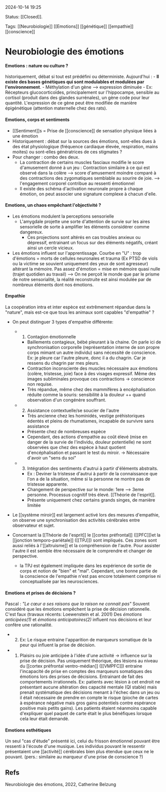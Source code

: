 2024-10-14 19:25

Status: [[Closed]].  

Tags: [[Neurobiologie]] [[Emotions]] [[génétique]] [[empathie]] [[conscience]]

# Neurobiologie des émotions

#### Emotions : nature ou culture ? 
historiquement, débat si tout est prédéfini ou déterministe.
Aujourd'hui : 
	- **Il existe des bases génétiques qui sont modulables et modulées par l'environnement**. 
	- Méthylation d'un gène --> expression diminuée
		- Ex: Récepteurs glucocorticoïdes, principalement sur l'hippocampe, sensible au cortisol (produit dans des glandes surrénales), un gène code pour leur quantité. L'expression de ce gène peut être modifiée de manière épigénétique (attention maternelle chez des rats).
	
#### Emotions, corps et sentiments
- [[Sentiment]]s = Prise de [[conscience]] de sensation physique liées à une émotion
- Historiquement : débat sur la sources des émotions, sont-elles dues à des état physiologique (fréquence cardiaque élevée, respiration, mains moites) ou sont-elles génératrices de ces stigmates ?
- Pour changer : combo des deux.  
	- La contraction de certains muscles fasciaux modifie le score d'amusement donné à un jeu : Contraction similaire à ce qui est observé dans la colère --> score d'amusement moindre comparé à des contractions des zygomatiques semblable au sourire de joie. --> l'engagement corporel contribue au ressenti émotionnel
	- Il existe des schéma d'activation neuronale propre à chaque émotion, on peut associer une signature complexe à chacun d'elle.

#### Emotions, un chaos empêchant l'objectivité ?

- Les émotions modulent la perceptions sensorielle
	- L'amygdale projette une sorte d'attention de survie sur les aires sensorielle de sorte à amplifier les éléments considérer comme dangereux.
		- Ces projections sont altérés en cas troubles anxieux ou dépressif, entrainant un focus sur des éléments négatifs, créant ainsi un cercle vicieux. 
-  Les émotions influent sur l'apprentissage. Courbe en "U" : trop d'émotions = morts de cellules neuronales et trauma (Ex PTSD de viols ou la victime se souvient uniquement des yeux de sont agresseur) altérant la mémoire. Pas assez d'émotion = mise en mémoire quasi nulle (trajet quotidien au travail)
--> On ne perçoit le monde que par le prisme de notre sensorialité, la réalité reconstruite est ainsi modulée par de nombreux éléments dont nos émotions. 

#### Empathie
La coopération intra et inter espèce est extrêmement répandue dans la "nature", mais est-ce que tous les animaux sont capables "d'empathie" ? 
- On peut distinguer 3 types d'empathie différente:
	- 1) Contagion émotionnelle
		- Baillements contagieux, bébé pleurant à la chaine. On parle ici de synchronisation corporelle (représentation interne de son propre corps mimant un autre individu) sans nécessité de conscience. Ex: je pleure car l'autre pleure, donc il a du chagrin. Car je ressens du chagrin par mes pleurs.
		- Contraction inconsciente des muscles nécessaire aux émotions (colère, tristesse, joie) face à des visages expressif. Même des images subliminales provoque ces contractions -> conscience non requise. 
		- Très répandue, même chez des mammifères à encéphalisation réduite comme la souris: sensibilité à la douleur ++ quand observation d'un congénère souffrant. 
		
	- 2) Assistance contextuelle/se soucier de l'autre
		- Très ancienne chez les hominidés, vestige préhistoriques édentés et pleins de rhumatismes, incapable de survivre sans assistance
		- Présente chez de nombreuses espèce
		- Cependant, des actions d'empathie au coût élevé (mise en danger de la survie de l'individu, douleur potentielle) ne sont observées que chez des espèce à haut quotient d'encéphalisation et passant le test du miroir. -> Nécessaire d'avoir un "sens du soi" 
		
	- 3) Intégration des sentiments d'autrui à partir d'éléments abstraits.
		- Ex : Deviner la tristesse d'autrui à partir de la connaissance que l'on a de la situation, même si la personne ne montre pas de tristesse apparente.  
		- Changement de perspective sur le monde: 1ere --> 3eme personne. Processus cognitif très élevé. [[Théorie de l'esprit]].
		- Présente uniquement chez certains grands singes, de manière limitée

 - Le [[système miroir]] est largement activé lors des mesures d'empathie, on observe une synchronisation des activités cérébrales entre observateur et sujet. 
 - Concernant la [[Théorie de l'esprit]] le [[cortex préfrontal]] ([[PFC]])et la [[jonction temporo-pariétale]] ([[TPJ]]) sont impliqués. Ces zones sont aussi reliés à l'[[altruisme]] et la compréhension de l'autre. Pour assister l'autre il est semble être nécessaire de le comprendre et changer de perspective.
	 - la TPJ est également impliquée dans les expérience de sortie de corps et notion de "bien" et "mal".
Cependant, une bonne partie de la conscience de l'empathie n'est pas encore totalement comprise ni conceptualisée par les neurosciences.
	
#### Emotions et prises de décisions ?
Pascal : *"Le cœur a ses raisons que la raison ne connait pas"* 
Souvent considéré que les émotions empêchent la prise de décision rationnelle. C'est faux (travaux récents: Loewenstein et al. 2001)
Des *émotions anticipées(1)* et *émotions anticipatoires(2)* influent nos décisions et leur confère une rationalité. 
- 2) Ex: Le risque entraine l'apparition de marqueurs somatique de la peur qui influent la prise de décision.
- 1) Plaisirs ou joie anticipée à l'idée d'une activité -> influence sur la prise de décision.
Pas uniquement théorique, des lésions au niveau du [[cortex préfrontal ventro-médian]] ([[VMPFC]]) entraine l'incapacité de prise en comptes des marqueurs somatiques des émotions lors des prises de décisions. Entrainant de fait des comportements irrationnels. 
Ex: patients avec lésion à cet endroit ne présentant aucune altération des capacité mentale (QI stable) mais prenait systématique des décisions menant à l'échec dans un jeu ou il était nécessaire de prendre en compte le risque (pioche de cartes à espérance négative mais gros gains potentiels contre espérance positive mais petits gains). Les patients étaient néanmoins capable d'expliquer quel paquet de carte était le plus bénéfiques lorsque cela leur était demandé. 

#### Emotions esthétiques

Un seul "cas d'étude" présenté ici, celui du frisson émotionnel pouvant être ressenti à l'écoute d'une musique. 
Les individus pouvant le ressentir présentaient une [[activité]] cérébrales bien plus étendue que ceux ne le pouvant. (pers.: similaire au marqueur d'une prise de conscience ?)
## Refs
Neurobiologie des émotions, 2022, Catherine Belzung